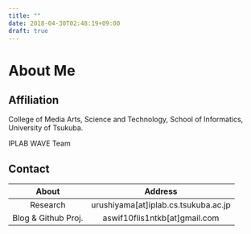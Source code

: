 ```yaml
---
title: ""
date: 2018-04-30T02:48:19+09:00
draft: true
---
```


# About Me

## Affiliation

College of Media Arts, Science and Technology,
School of Informatics, University of Tsukuba.

IPLAB WAVE Team

## Contact

|About|Address|
|:-:|:-----:|
| Research | urushiyama[at]iplab.cs.tsukuba.ac.jp |
| Blog & Github Proj. | aswif10flis1ntkb[at]gmail.com |
